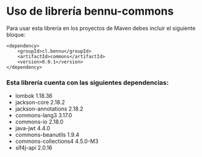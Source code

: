 # Uso de librería bennu-commons

Para usar esta librería en los proyectos de Maven debes incluir el siguiente bloque:

```
<dependency>
    <groupId>cl.bennu</groupId>
    <artifactId>commons</artifactId>
    <version>0.0.1</version>
</dependency>
```

### Esta librería cuenta con las siguientes dependencias:

- lombok 1.18.36
- jackson-core 2.18.2
- jackson-annotations 2.18.2
- commons-lang3 3.17.0
- commons-io 2.18.0
- java-jwt 4.4.0
- commons-beanutils 1.9.4
- commons-collections4 4.5.0-M3
- slf4j-api 2.0.16